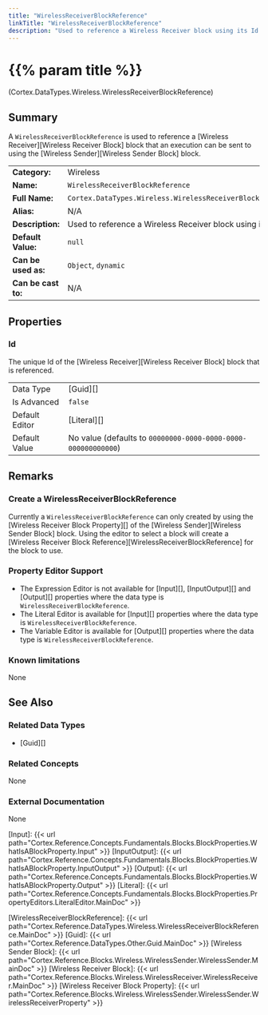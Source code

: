 ```yaml
---
title: "WirelessReceiverBlockReference"
linkTitle: "WirelessReceiverBlockReference"
description: "Used to reference a Wireless Receiver block using its Id."
---
```


# {{% param title %}}

<p class="namespace">(Cortex.DataTypes.Wireless.WirelessReceiverBlockReference)</p>

## Summary

A `WirelessReceiverBlockReference` is used to reference a [Wireless Receiver][Wireless Receiver Block] block that an execution can be sent to using the [Wireless Sender][Wireless Sender Block] block.

| | |
|-|-|
| **Category:**          | Wireless |
| **Name:**              | `WirelessReceiverBlockReference` |
| **Full Name:**         | `Cortex.DataTypes.Wireless.WirelessReceiverBlockReference` |
| **Alias:**             | N/A |
| **Description:**       | Used to reference a Wireless Receiver block using its Id. |
| **Default Value:**     | `null` |
| **Can be used as:**    | `Object`, `dynamic` |
| **Can be cast to:**    |  N/A |

## Properties

### Id

The unique Id of the [Wireless Receiver][Wireless Receiver Block] block that is referenced.

| | |
|--------------------|---------------------------|
| Data Type | [Guid][] |
| Is Advanced | `false` |
| Default Editor | [Literal][] |
| Default Value | No value (defaults to `00000000-0000-0000-0000-000000000000`) |

## Remarks

### Create a WirelessReceiverBlockReference

Currently a `WirelessReceiverBlockReference` can only created by using the [Wireless Receiver Block Property][] of the [Wireless Sender][Wireless Sender Block] block. Using the editor to select a block will create a [Wireless Receiver Block Reference][WirelessReceiverBlockReference] for the block to use.

### Property Editor Support

- The Expression Editor is not available for [Input][], [InputOutput][] and [Output][] properties where the data type is `WirelessReceiverBlockReference`.
- The Literal Editor is available for [Input][] properties where the data type is `WirelessReceiverBlockReference`.
- The Variable Editor is available for [Output][] properties where the data type is `WirelessReceiverBlockReference`.

### Known limitations

None

## See Also

### Related Data Types

- [Guid][]

### Related Concepts

None

### External Documentation

None

[Input]: {{< url path="Cortex.Reference.Concepts.Fundamentals.Blocks.BlockProperties.WhatIsABlockProperty.Input" >}}
[InputOutput]: {{< url path="Cortex.Reference.Concepts.Fundamentals.Blocks.BlockProperties.WhatIsABlockProperty.InputOutput" >}}
[Output]: {{< url path="Cortex.Reference.Concepts.Fundamentals.Blocks.BlockProperties.WhatIsABlockProperty.Output" >}}
[Literal]: {{< url path="Cortex.Reference.Concepts.Fundamentals.Blocks.BlockProperties.PropertyEditors.LiteralEditor.MainDoc" >}}

[WirelessReceiverBlockReference]: {{< url path="Cortex.Reference.DataTypes.Wireless.WirelessReceiverBlockReference.MainDoc" >}}
[Guid]: {{< url path="Cortex.Reference.DataTypes.Other.Guid.MainDoc" >}}
[Wireless Sender Block]: {{< url path="Cortex.Reference.Blocks.Wireless.WirelessSender.WirelessSender.MainDoc" >}}
[Wireless Receiver Block]: {{< url path="Cortex.Reference.Blocks.Wireless.WirelessReceiver.WirelessReceiver.MainDoc" >}}
[Wireless Receiver Block Property]: {{< url path="Cortex.Reference.Blocks.Wireless.WirelessSender.WirelessSender.WirelessReceiverProperty" >}}
